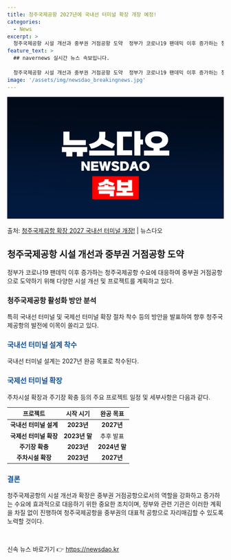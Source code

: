 ```yaml
---
title: 청주국제공항 2027년에 국내선 터미널 확장 개장 예정!
categories:
  - News
excerpt: >
  청주국제공항 시설 개선과 중부권 거점공항 도약  정부가 코로나19 팬데믹 이후 증가하는 청주국제공항 수요에 …
feature_text: >
  ## navernews 실시간 뉴스 속보입니다.

  청주국제공항 시설 개선과 중부권 거점공항 도약  정부가 코로나19 팬데믹 이후 증가하는 청주국제공항 수요에 …
image: '/assets/img/newsdao_breakingnews.jpg'
---
```


![뉴스다오 속보](/assets/img/newsdao_breakingnews.jpg)

<p>출처: <a href="https://newsdao.kr/4293" rel="dofollow">청주국제공항 확장 2027 국내선 터미널 개장!</a> | 뉴스다오</p>

<h2 data-ke-size="size26">청주국제공항 시설 개선과 중부권 거점공항 도약</h2>
<p data-ke-size="size16">정부가 코로나19 팬데믹 이후 증가하는 청주국제공항 수요에 대응하여 중부권 거점공항으로 도약하기 위해 다양한 시설 개선 및 프로젝트를 계획하고 있다.</p>

<h3>청주국제공항 활성화 방안 분석</h3>
<p data-ke-size="size16">특히 국내선 터미널 및 국제선 터미널 확장 절차 착수 등의 방안을 발표하여 향후 청주국제공항의 발전에 이목이 쏠리고 있다.</p>

<h3><b><span style="color: #1a5490;">국내선 터미널 설계 착수 </span></b></h3>
<p data-ke-size="size16">국내선 터미널 설계는 2027년 완공 목표로 착수된다.</p>

<h3><b><span style="color: #1a5490;">국제선 터미널 확장</span></b></h3>
<p data-ke-size="size16">주차시설 확장과 주기장 확충 등의 주요 프로젝트 일정 및 세부사항은 다음과 같다.</p>

<table>
	<thead>
		<tr>
			<th>프로젝트</th>
			<th>시작 시기</th>
			<th>완공 목표</th>
		</tr>
	</thead>
	<tbody>
		<tr>
			<td style="text-align: center; height: 17px;"><b>국내선 터미널 설계</b></td>
			<td style="text-align: center; height: 17px;"><b>2023년</b></td>
			<td style="text-align: center; height: 17px;"><b>2027년</b></td>
		</tr>
		<tr>
			<td style="text-align: center; height: 17px;"><b>국제선 터미널 확장</b></td>
			<td style="text-align: center; height: 17px;"><b>2023년 말</b></td>
			<td style="text-align: center; height: 17px;">추후 발표</td>
		</tr>
		<tr>
			<td style="text-align: center; height: 17px;"><b>주기장 확충</b></td>
			<td style="text-align: center; height: 17px;"><b>2023년</b></td>
			<td style="text-align: center; height: 17px;"><b>2024년 말</b></td>
		</tr>
		<tr>
			<td style="text-align: center; height: 17px;"><b>주차시설 확장</b></td>
			<td style="text-align: center; height: 17px;"><b>2023년</b></td>
			<td style="text-align: center; height: 17px;"><b>2027년</b></td>
		</tr>
	</tbody>
</table>

<h3><b><span style="color: #1a5490;">결론</span></b></h3>
<p data-ke-size="size16">청주국제공항의 시설 개선과 확장은 중부권 거점공항으로서의 역할을 강화하고 증가하는 수요에 효과적으로 대응하기 위한 중요한 조치이며, 정부와 관련 기관은 이러한 계획을 차질 없이 진행하여 청주국제공항을 중부권의 대표적 공항으로 자리매김할 수 있도록 노력할 것이다.</p> <p data-ke-size="size16">&nbsp;</p> 

신속 뉴스 바로가기 👉 <a href="https://newsdao.kr" rel="dofollow">https://newsdao.kr</a>


